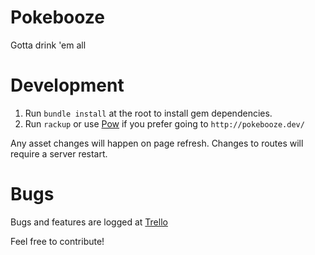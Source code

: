Pokebooze
=========

Gotta drink 'em all


Development
===========

1. Run `bundle install` at the root to install gem dependencies.
2. Run `rackup` or use [Pow](http://pow.cx/) if you prefer going to `http://pokebooze.dev/`

Any asset changes will happen on page refresh. Changes to routes will require a server restart.


Bugs
=====

Bugs and features are logged at [Trello](https://trello.com/b/iTAHV6TF/pokebooze)

Feel free to contribute!